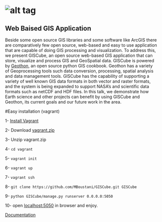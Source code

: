 ![alt tag](https://github.com/MBoustani/GISCube/blob/master/giscube_app/static/img/logo.png)
=======

## Web Baised GIS Application


Beside some open source GIS libraries and some software like ArcGIS there are comparatively few open source, web-based and easy to use application that are capable of doing GIS processing and visualization. To address this, we present GISCube, an open source web-based GIS application that can store, visualize and process GIS and GeoSpatial data. GISCube is powered by [Geothon](https://github.com/MBoustani/Geothon), an open source python GIS cookbook. Geothon has a variety of Geoprocessing tools such data conversion, processing, spatial analysis and data management tools. GISCube has the capability of supporting a variety of well known GIS data formats in both vector and raster formats, and the system is being expanded to support NASA’s and scientific data formats such as netCDF and HDF files. In this talk, we demonstrate how Earth science and other projects can benefit by using GISCube and Geothon, its current goals and our future work in the area.

#Easy installation (vagrant)

1- [Install Vagrant](https://docs.vagrantup.com/v2/installation/)

2- Download [vagrant.zip](https://github.com/MBoustani/GISCube/raw/master/vagrant.zip)

3- Unzip vagrant.zip

4- `cd vagrant`

5- `vagrant init`

6- `vagrant up`

7- `vagrant ssh`

8- `git clone https://github.com/MBoustani/GISCube.git GISCube`

9- `python GISCube/manage.py runserver 0.0.0.0:5050`

10- open [localhost:5050](http://localhost:5050) in browser and enjoy.


[Documentation](https://github.com/MBoustani/GISCube/wiki)


